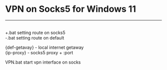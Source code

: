 # VPN on Socks5  for Windows 11<br>
<hr>


<br>
+.bat  setting route on socks5<br>
-.bat  setting route on default<br>

{def-getavay} - local internet getaway<br>
{ip-proxy} - socks5 proxy + :port<br>

VPN.bat start vpn interface on socks<br>
<br><br><br>
